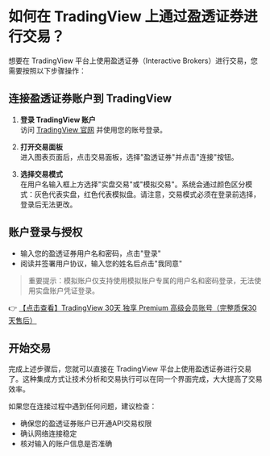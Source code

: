 # 如何在 TradingView 上通过盈透证券进行交易？

想要在 TradingView 平台上使用盈透证券（Interactive Brokers）进行交易，您需要按照以下步骤操作：

## 连接盈透证券账户到 TradingView

1. **登录 TradingView 账户**  
   访问 [TradingView 官网](https://bit.ly/TradingView-Pro) 并使用您的账号登录。

2. **打开交易面板**  
   进入图表页面后，点击交易面板，选择"盈透证券"并点击"连接"按钮。

3. **选择交易模式**  
   在用户名输入框上方选择"实盘交易"或"模拟交易"。系统会通过颜色区分模式：灰色代表实盘，红色代表模拟盘。请注意，交易模式必须在登录前选择，登录后无法更改。

## 账户登录与授权

- 输入您的盈透证券用户名和密码，点击"登录"
- 阅读并签署用户协议，输入您的姓名后点击"我同意"

> 重要提示：模拟账户仅支持使用模拟账户专属的用户名和密码登录，无法使用实盘账户凭证登录。

👉 [【点击查看】TradingView 30天 独享 Premium 高级会员账号（完整质保30天售后）](https://bit.ly/TradingView-Pro)

## 开始交易

完成上述步骤后，您就可以直接在 TradingView 平台上使用盈透证券进行交易了。这种集成方式让技术分析和交易执行可以在同一个界面完成，大大提高了交易效率。

如果您在连接过程中遇到任何问题，建议检查：
- 确保您的盈透证券账户已开通API交易权限
- 确认网络连接稳定
- 核对输入的账户信息是否准确